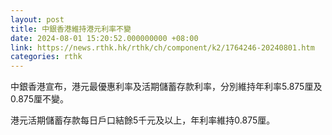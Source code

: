 ```yaml
---
layout: post
title: 中銀香港維持港元利率不變
date: 2024-08-01 15:20:52.000000000 +08:00
link: https://news.rthk.hk/rthk/ch/component/k2/1764246-20240801.htm
categories: rthk
---
```


中銀香港宣布，港元最優惠利率及活期儲蓄存款利率，分別維持年利率5.875厘及0.875厘不變。

港元活期儲蓄存款每日戶口結餘5千元及以上，年利率維持0.875厘。
